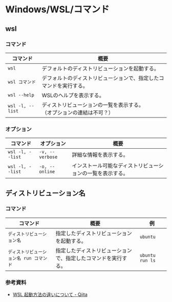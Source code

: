 # Windows/WSL/コマンド

## wsl

### コマンド

| コマンド         | 概要                                                         |
| ---------------- | ------------------------------------------------------------ |
| `wsl`            | デフォルトのディストリビューションを起動する。               |
| `wsl コマンド`   | デフォルトのディストリビューションで、指定したコマンドを実行する。 |
| `wsl --help`     | WSLのヘルプを表示する。                                      |
| `wsl -l, --list` | ディストリビューションの一覧を表示する。<br />（オプションの連結は不可？） |

### オプション

| コマンド         | オプション      | 概要                                                       |
| ---------------- | --------------- | ---------------------------------------------------------- |
| `wsl -l, --list` | `-v, --verbose` | 詳細な情報を表示する。                                     |
| `wsl -l, --list` | `-o, --online`  | インストール可能なディストリビューションの一覧を表示する。 |

## ディストリビューション名

### コマンド

| コマンド                                | 概要                                                         | 例              |
| --------------------------------------- | ------------------------------------------------------------ | --------------- |
| `ディストリビューション名`              | 指定したディストリビューションを起動する。                   | `ubuntu`        |
| `ディストリビューション名 run コマンド` | 指定したディストリビューションで、指定したコマンドを実行する。 | `ubuntu run ls` |

### 参考資料

- [WSL 起動方法の違いについて - Qiita](https://qiita.com/mizutoki79/items/f6ba08b7f73133102c91)
